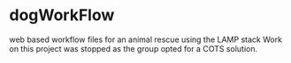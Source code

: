 # dogWorkFlow
web based workflow files for an animal rescue using the LAMP stack
Work on this project was stopped as the group opted for a COTS solution.
